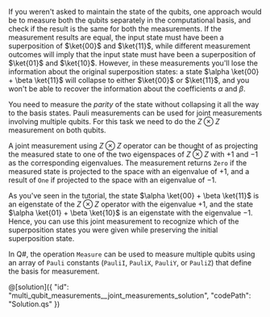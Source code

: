 If you weren't asked to maintain the state of the qubits, one approach would be to measure both the qubits separately in the computational basis, and check if the result is the same for both the measurements. If the measurement results are equal, the input state must have been a superposition of $\ket{00}$ and $\ket{11}$, while different measurement outcomes will imply that the input state must have been a superposition of $\ket{01}$ and $\ket{10}$. However, in these measurements you'll lose the information about the original superposition states: a state $\alpha \ket{00} + \beta \ket{11}$ will collapse to either $\ket{00}$ or $\ket{11}$, and you won't be able to recover the information about the coefficients $\alpha$ and $\beta$.

You need to measure the *parity* of the state without collapsing it all the way to the basis states. Pauli measurements can be used for joint measurements involving multiple qubits. For this task we need to do the $Z \otimes Z$ measurement on both qubits.

A joint measurement using $Z \otimes Z$ operator can be thought of as projecting the measured state to one of the two eigenspaces of $Z \otimes Z$ with $+1$ and $-1$ as the corresponding eigenvalues. The measurement returns `Zero` if the measured state is projected to the space with an eigenvalue of $+1$, and a result of `One` if projected to the space with an eigenvalue of $-1$.

As you've seen in the tutorial, the state $\alpha \ket{00} + \beta \ket{11}$ is an eigenstate of the $Z \otimes Z$ operator with the eigenvalue $+1$, and the state $\alpha \ket{01} + \beta \ket{10}$ is an eigenstate with the eigenvalue $-1$.
Hence, you can use this joint measurement to recognize which of the superposition states you were given while preserving the initial superposition state.

In Q#, the operation `Measure` can be used to measure multiple qubits using an array of `Pauli` constants (`PauliI`, `PauliX`, `PauliY`, or `PauliZ`) that define the basis for measurement.

@[solution]({
    "id": "multi_qubit_measurements__joint_measurements_solution",
    "codePath": "Solution.qs"
})
